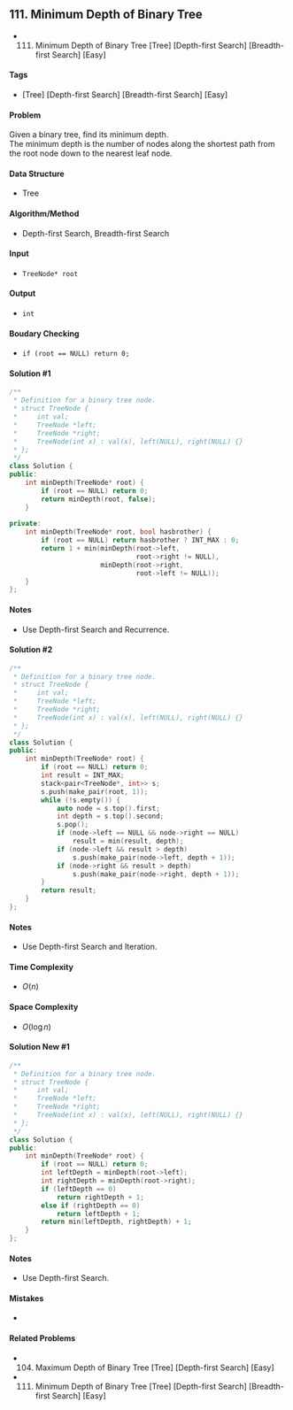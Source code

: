 ## 111. Minimum Depth of Binary Tree
- 111. Minimum Depth of Binary Tree [Tree] [Depth-first Search] [Breadth-first Search] [Easy]

#### Tags
- [Tree] [Depth-first Search] [Breadth-first Search] [Easy]

#### Problem
Given a binary tree, find its minimum depth.  
The minimum depth is the number of nodes along the shortest path from the root node down to the nearest leaf node.

#### Data Structure
- Tree

#### Algorithm/Method
- Depth-first Search, Breadth-first Search

#### Input
- `TreeNode* root`

#### Output
- `int`

#### Boudary Checking
- `if (root == NULL) return 0;`

#### Solution #1
``` C++
/**
 * Definition for a binary tree node.
 * struct TreeNode {
 *     int val;
 *     TreeNode *left;
 *     TreeNode *right;
 *     TreeNode(int x) : val(x), left(NULL), right(NULL) {}
 * };
 */
class Solution {
public:
    int minDepth(TreeNode* root) {
        if (root == NULL) return 0;
        return minDepth(root, false);
    }
    
private:
    int minDepth(TreeNode* root, bool hasbrother) {
        if (root == NULL) return hasbrother ? INT_MAX : 0;
        return 1 + min(minDepth(root->left, 
                                root->right != NULL),
                       minDepth(root->right, 
                                root->left != NULL));
    }
};
```

#### Notes
- Use Depth-first Search and Recurrence.

#### Solution #2
``` C++
/**
 * Definition for a binary tree node.
 * struct TreeNode {
 *     int val;
 *     TreeNode *left;
 *     TreeNode *right;
 *     TreeNode(int x) : val(x), left(NULL), right(NULL) {}
 * };
 */
class Solution {
public:
    int minDepth(TreeNode* root) {
        if (root == NULL) return 0;
        int result = INT_MAX;
        stack<pair<TreeNode*, int>> s;
        s.push(make_pair(root, 1));
        while (!s.empty()) {
            auto node = s.top().first;
            int depth = s.top().second;
            s.pop();
            if (node->left == NULL && node->right == NULL)
                result = min(result, depth);
            if (node->left && result > depth)
                s.push(make_pair(node->left, depth + 1));
            if (node->right && result > depth)
                s.push(make_pair(node->right, depth + 1));
        }
        return result;
    }
};
```

#### Notes
- Use Depth-first Search and Iteration.

#### Time Complexity
- $O(n)$

#### Space Complexity
- $O(\log n)$

#### Solution New #1
``` C++
/**
 * Definition for a binary tree node.
 * struct TreeNode {
 *     int val;
 *     TreeNode *left;
 *     TreeNode *right;
 *     TreeNode(int x) : val(x), left(NULL), right(NULL) {}
 * };
 */
class Solution {
public:
    int minDepth(TreeNode* root) {
        if (root == NULL) return 0;
        int leftDepth = minDepth(root->left);
        int rightDepth = minDepth(root->right);
        if (leftDepth == 0)
            return rightDepth + 1;
        else if (rightDepth == 0)
            return leftDepth + 1;
        return min(leftDepth, rightDepth) + 1;
    }
};
```

#### Notes
- Use Depth-first Search.

#### Mistakes
- 

#### Related Problems
- 104. Maximum Depth of Binary Tree [Tree] [Depth-first Search] [Easy]
- 111. Minimum Depth of Binary Tree [Tree] [Depth-first Search] [Breadth-first Search] [Easy]
